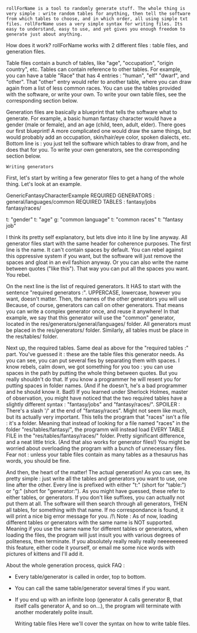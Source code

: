 	rollForName is a tool to randomly generate stuff. The whole thing is very simple : write random tables for anything, then tell the software from which tables to choose, and in which order, all using simple txt files. rollForName uses a very simple syntax for writing files. Its easy to understand, easy to use, and yet gives you enough freedom to generate just about anything.

How does it work?
rollForName works with 2 different files : table files, and generation files.

Table files contain a bunch of tables, like "age", "occupation", "origin country", etc. Tables can contain reference to other tables. For example, you can have a table "Race" that has 4 entries : "human", "elf" "dwarf", and "other". That "other" entry would refer to another table, where you can draw again from a list of less common races. You can use the tables provided with the software, or write your own. 
To write your own table files, see the corresponding section below.

Generation files are basically a blueprint that tells the software what to generate. For example, a basic human fantasy character would have a gender (male or female), and an age (child, teen, adult, elder). There goes our first blueprint! A more complicated one would draw the same things, but would probably add an occupation, skin/hair/eye color, spoken dialects, etc. Bottom line is : you just tell the software which tables to draw from, and he does that for you.
To write your own generators, see the corresponding section below.

	Writing generators
First, let's start by writing a few generator files to get a hang of the whole thing. Let's look at an example.

GenericFantasyCharacterExample
REQUIRED GENERATORS : general/languages/common
REQUIRED TABLES : fantasy/jobs fantasy/races/

t: "gender"
t: "age"
g: "common language"
t: "common races"
t: "fantasy job"


I think its pretty self explanatory, but lets dive into it line by line anyway.
All generator files start with the same header for coherence purposes. The first line is the name. It can't contain spaces by default. You can rebel against this oppressive system if you want, but the software will just remove the spaces and gloat in an evil fashion anyway. Or you can also write the name between quotes ("like this"). That way you can put all the spaces you want. You rebel.

On the next line is the list of required generators. It HAS to start with the sentence "required generators :". UPPERCASE, lowercase, however you want, doesn't matter. Then, the names of the other generators you will use
Because, of course, generators can call on other generators. That means you can write a complex generator once, and reuse it anywhere! In that example, we say that this generator will use the "common" generator, located in the res/generators/general/languages/ folder. All generators must be placed in the res/generators/ folder. Similarly, all tables must be place in the res/tables/ folder.

Next up, the required tables. Same deal as above for the "required tables :" part.
You've guessed it : these are the table files this generator needs. As you can see, you can put several fies by separating them with spaces. I know rebels, calm down, we got something for you too : you can use spaces in the path by putting the whole thing between quotes. But you really shouldn't do that. If you know a programmer he will resent you for putting spaces in folder names. (And if he doesn't, he's a bad programmer and he should know it. Bad!)
If you learned under Sherlock Holmes, master of observation, you might have noticed that the two required tables have a slightly different syntax : "fantasy/jobs" and "fantasy/races/". 
SPOILER : There's a slash '/' at the end of "fantasy/races".
Might not seem like much, but its actually very important. This tells the program that "races" isn't a file : it's a folder. Meaning that instead of looking for a file named "races" in the folder "res/tables/fantasy/", the programm will instead load EVERY TABLE FILE in the "res/tables/fantasy/races/" folder. Pretty significant difference, and a neat little trick. (And that also works for generator files!)
You might be worried about overloading the program with a bunch of unnecessary files. Fear not : unless your table files contain as many tables as a thesaurus has words, you should be fine.

And then, the heart of the matter! The actual generation! As you can see, its pretty simple : just write all the tables and generators you want to use, one line after the other. Every line is prefixed with either "t:" (short for "table:") or "g:" (short for "generator:"). As you might have guessed, these refer to either tables, or generators.
If you don't like suffixes, you can actually not put them at all. The software will then search through all generators, THEN all tables, for something with that name. If no correspondance is found, it will print a nice big error message for you.
/!\ Note : As of now, loading different tables or generators with the same name is NOT supported. Meaning if you use the same name for different tables or generators, when loading the files, the program will just insult you with various degrees of politeness, then terminate. If you absolutely really really really neeeeeeeed this feature, either code it yourself, or email me some nice words with pictures of kittens and I'll add it.

About the whole generation process, quick FAQ : 
 - Every table/generator is called in order, top to bottom.
 - You can call the same table/generator several times if you want.
 - If you end up with an infinite loop (generator A calls generator B, that itself calls generator A, and so on...), the program will terminate with another moderately polite insult.


	Writing table files
Here we'll cover the syntax on how to write table files.